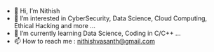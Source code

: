 - 👋 Hi, I’m Nithish
- 👀 I’m interested in CyberSecurity, Data Science, Cloud Computing, Ethical Hacking and more ...
- 🌱 I’m currently learning Data Science, Coding in C/C++ ...
- 📫 How to reach me : nithishvasanth@gmail.com

<!---
TricKSTer-7/TricKSTer-7 is a ✨ special ✨ repository because its `README.md` (this file) appears on your GitHub profile.
You can click the Preview link to take a look at your changes.
--->
